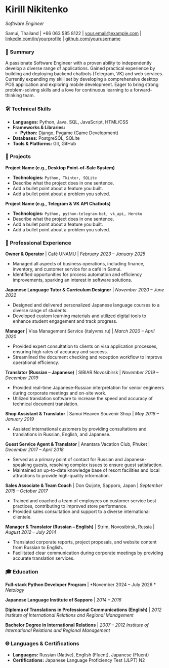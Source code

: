 # Kirill Nikitenko
*Software Engineer*

Samui, Thailand | +66 063 585 8122 | [your.email@example.com](mailto:your.email@example.com) | [linkedin.com/in/yourprofile](https://linkedin.com/in/yourprofile) | [github.com/yourusername](https://github.com/yourusername)

### 📄 Summary

A passionate Software Engineer with a proven ability to independently develop a diverse range of applications. Gained practical experience by building and deploying backend chatbots (Telegram, VK) and web services. Currently expanding my skill set by developing a comprehensive desktop POS application and exploring mobile development. Eager to bring strong problem-solving skills and a love for continuous learning to a forward-thinking team.

### 🛠️ Technical Skills

* **Languages:** Python, Java, SQL, JavaScript, HTML/CSS
* **Frameworks & Libraries:**
    * **Python:** Django, Pygame (Game Development)
* **Databases:** PostgreSQL, SQLite
* **Tools & Platforms:** Git, GitHub

### 🚀 Projects


**Project Name (e.g., Desktop Point-of-Sale System)**
* **Technologies:** `Python, Tkinter, SQLite`
* Describe what the project does in one sentence.
* Add a bullet point about a feature you built.
* Add a bullet point about a problem you solved.

**Project Name (e.g., Telegram & VK API Chatbots)**
* **Technologies:** `Python, python-telegram-bot, vk_api, Heroku`
* Describe what the project does in one sentence.
* Add a bullet point about a feature you built.
* Add a bullet point about a problem you solved.

### 💼 Professional Experience

**Owner & Operator** | Café UNAMU | *February 2023 – January 2025*
* Managed all aspects of business operations, including finance, inventory, and customer service for a café in Samui.
* Identified opportunities for process automation and efficiency improvements, sparking an interest in software solutions.

**Japanese Language Tutor & Curriculum Designer** | *November 2020 – June 2022*
* Designed and delivered personalized Japanese language courses to a diverse range of students.
* Developed custom learning materials and utilized digital tools to enhance student engagement and track progress.

**Manager** | Visa Management Service (italyvms.ru) | *March 2020 – April 2020*
* Provided expert consultation to clients on visa application processes, ensuring high rates of accuracy and success.
* Streamlined the document checking and reception workflow to improve operational efficiency.

**Translator (Russian – Japanese)** | SIBIAR Novosibirsk | *November 2019 – December 2019*
* Provided real-time Japanese-Russian interpretation for senior engineers during corporate meetings and on-site work.
* Utilized translation software to increase the speed and accuracy of technical document translation.

**Shop Assistant & Translator** | Samui Heaven Souvenir Shop | *May 2018 – January 2019*
* Assisted international customers by providing consultations and translations in Russian, English, and Japanese.

**Guest Service Agent & Translator** | Anantara Vacation Club, Phuket | *December 2017 – April 2018*
* Served as a primary point of contact for Russian and Japanese-speaking guests, resolving complex issues to ensure guest satisfaction.
* Maintained an up-to-date knowledge base of resort facilities and local attractions to provide high-quality information.

**Sales Associate & Team Coach** | Don Quijote, Sapporo, Japan | *September 2015 – October 2017*
* Trained and coached a team of employees on customer service best practices, contributing to improved store performance.
* Provided sales consultation and support to a diverse international clientele.

**Manager & Translator (Russian – English)** | Strim, Novosibirsk, Russia | *August 2012 – July 2014*
* Translated corporate reports, project proposals, and website content from Russian to English.
* Facilitated clear communication during corporate meetings by providing accurate translation services.

### 🎓 Education
**Full-stack Python Developer Program** | *November 2024 – July 2026 *
*Netology*

**Japanese Language Institute of Sapporo** | *2014 – 2016*

**Diploma of Translations in Professional Communications (English)** | *2012*
*Institute of International Relations and Regional Management*

**Bachelor Degree in International Relations** | *2007 – 2012*
*Institute of International Relations and Regional Management*

### 🌐 Languages & Certifications

* **Languages:** Russian (Native), English (Fluent), Japanese (Fluent)
* **Certifications:** Japanese Language Proficiency Test (JLPT) N2
